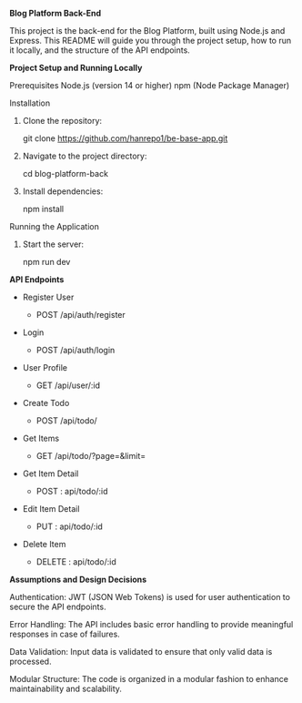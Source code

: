 **Blog Platform Back-End**

This project is the back-end for the Blog Platform, built using Node.js and Express. This README will guide you through the project setup, how to run it locally, and the structure of the API endpoints.


**Project Setup and Running Locally**

Prerequisites
Node.js (version 14 or higher)
npm (Node Package Manager)

Installation
1. Clone the repository:

   git clone https://github.com/hanrepo1/be-base-app.git

2. Navigate to the project directory:

   cd blog-platform-back

3. Install dependencies:

   npm install


Running the Application
1. Start the server:

   npm run dev

**API Endpoints**

- Register User

  - POST /api/auth/register

- Login

  - POST /api/auth/login

- User Profile

  - GET /api/user/:id

- Create Todo

  - POST /api/todo/

- Get Items

  - GET /api/todo/?page=&limit=
 
- Get Item Detail

  - POST : api/todo/:id
    
- Edit Item Detail

  - PUT : api/todo/:id
 
- Delete Item

  - DELETE : api/todo/:id


**Assumptions and Design Decisions**

Authentication: JWT (JSON Web Tokens) is used for user authentication to secure the API endpoints.

Error Handling: The API includes basic error handling to provide meaningful responses in case of failures.

Data Validation: Input data is validated to ensure that only valid data is processed.

Modular Structure: The code is organized in a modular fashion to enhance maintainability and scalability.
